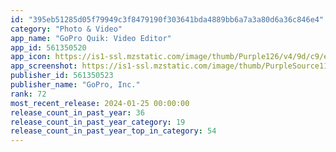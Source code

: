 ```yaml
---
id: "395eb51285d05f79949c3f8479190f303641bda4889bb6a7a3a80d6a36c846e4"
category: "Photo & Video"
app_name: "GoPro Quik: Video Editor"
app_id: 561350520
app_icon: https://is1-ssl.mzstatic.com/image/thumb/Purple126/v4/9d/c9/e2/9dc9e26b-3195-5d2a-0003-fa1ed8a5c1e4/AppIcon-0-0-1x_U007emarketing-0-7-0-85-220.png/1024x1024bb.png
app_screenshot: https://is1-ssl.mzstatic.com/image/thumb/PurpleSource116/v4/d0/e5/f3/d0e5f316-299a-dad8-2991-4d91b915bbd2/54f6a264-d146-47a9-8e32-103316980d61_Quik_App_Store_iOS_6.5_EN1.jpg/1242x2688bb.png
publisher_id: 561350523
publisher_name: "GoPro, Inc."
rank: 72
most_recent_release: 2024-01-25 00:00:00
release_count_in_past_year: 36
release_count_in_past_year_category: 19
release_count_in_past_year_top_in_category: 54
---
```

